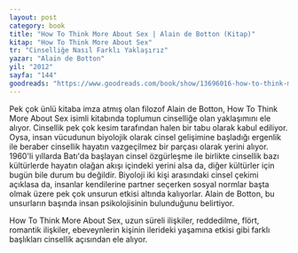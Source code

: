 ```yaml
---
layout: post
category: book
title: "How To Think More About Sex | Alain de Botton (Kitap)"
kitap: "How To Think More About Sex"
tr: "Cinselliğe Nasıl Farklı Yaklaşırız"
yazar: "Alain de Botton"
yil: "2012"
sayfa: "144"
goodreads: "https://www.goodreads.com/book/show/13696016-how-to-think-more-about-sex"
---
```


Pek çok ünlü kitaba imza atmış olan filozof Alain de Botton, How To Think More About Sex isimli kitabında toplumun cinselliğe olan yaklaşımını ele alıyor. Cinsellik pek çok kesim tarafından halen bir tabu olarak kabul ediliyor. Oysa, insan vücudunun biyolojik olarak cinsel gelişimine başladığı ergenlik ile beraber cinsellik hayatın vazgeçilmez bir parçası olarak yerini alıyor. 1960'li yıllarda Batı'da başlayan cinsel özgürleşme ile birlikte cinsellik bazı kültürlerde hayatın olağan akışı içindeki yerini alsa da, diğer kültürler için bugün bile durum bu değildir. Biyoloji iki kişi arasındaki cinsel çekimi açıklasa da, insanlar kendilerine partner seçerken sosyal normlar başta olmak üzere pek çok unsurun etkisi altında kalıyorlar. Alain de Botton, bu unsurların başında insan psikolojisinin bulunduğunu belirtiyor.

How To Think More About Sex, uzun süreli ilişkiler, reddedilme, flört, romantik ilişkiler, ebeveynlerin kişinin ilerideki yaşamına etkisi gibi farklı başlıkları cinsellik açısından ele alıyor.
